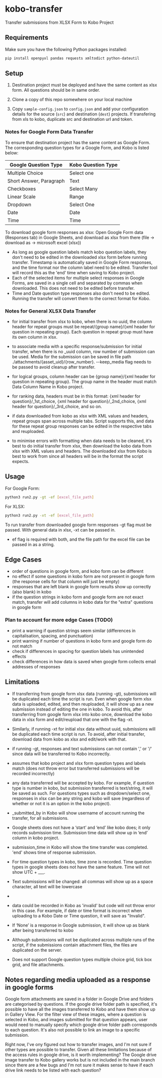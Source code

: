 # kobo-transfer

Transfer submissions from XLSX Form to Kobo Project

## Requirements

Make sure you have the following Python packages installed:

```bash
pip install openpyxl pandas requests xmltodict python-dateutil
```

## Setup

1. Destination project must be deployed and have the same content as xlsx form. All questions should be in same order. 

2. Clone a copy of this repo somewhere on your local machine

3. Copy `sample-config.json` to `config.json` and add your configuration details
   for the source (`src`) and destination (`dest`) projects. If transfering from xls to kobo, duplicate src and destination url and token.

### Notes for Google Form Data Transfer

To ensure that destination project has the same content as Google Form. The corresponding question types for a Google Form, and Kobo is listed below:

|Google Question Type | Kobo Question Type |
| -------- | -------- |
| Multiple Choice | Select one |
| Short Answer, Paragraph |Text|
| Checkboxes | Select Many|
| Linear Scale | Range |
| Dropdown | Select One|
| Date | Date |
| Time | Time |

To download google form responses as xlsx:
   Open Google Form data (Responses tab) in Google Sheets, and download as xlsx from there (file → download as → microsoft excel (xlsx))

- As long as google question labels match kobo question labels, they don't need to be edited in the downloaded xlsx form before running transfer. Timestamp is automatically saved in Google Form responses, and the time format nor the column label need to be edited. Transfer tool will record this as the 'end' time when saving to Kobo project. 
- Each of the selected items for multiple select responses in Google Forms, are saved in a single cell and separated by commas when downloaded. This does not need to be edited before transfer. 
- Time and Date question type responses also don't need to be edited. Running the transfer will convert them to the correct format for Kobo.

### Notes for General XLSX Data Transfer
- for initial transfer from xlsx to kobo, when there is no uuid, the column header for repeat groups must be repeat/{group name}/{xml header for question in repeating group}. Each question in repeat group must have its own column in xlsx.
- to associate media with a specific response/submission for initial transfer, when there is no _uuid column, row number of submission can be used. Media for the submission can be saved in file path ./attachments/{asset_uid}/{row_number}. --keep_media flag needs to be passed to avoid cleanup after transfer.
- for logical groups, column header can be {group name}/{xml header for question in repeating group}. The group name in the header must match Data Column Name in Kobo project.
- for ranking data, headers must be in this format: {xml header for question}/_1st_choice, {xml header for question}/_2nd_choice, {xml header for question}/_3rd_choice, and so on.

- if data downloaded from kobo as xlsx with XML values and headers, repeat groups span across multiple tabs. Script supports this, and data for these repeat group responses can be edited in the respective tabs and reuploaded.
- to minimise errors with formatting when data needs to be cleaned, it's best to do initial transfer from xlsx, then download the kobo data from xlsx with XML values and headers. The downloaded xlsx from Kobo is best to work from since all headers will be in the format the script expects. 

## Usage

For Google Form:
```bash
python3 run2.py -gt -ef [excel_file_path]
```
For XLSX: 
```bash
python3 run2.py -xt -ef [excel_file_path]
```

To run transfer from downloaded google form responses -gt flag must be passed.
With general data in xlsx, -xt can be passed in.
- ef flag is required with both, and the file path for the excel file can be passed in as a string. 

## Edge Cases
- order of questions in google form, and kobo form can be different
- no effect if some questions in kobo form are not present in google form (the response cells for that column will just be empty)
- responses that are left blank in google form results show up correctly (also blank) in kobo
- if the question strings in kobo form and google form are not exact match, transfer will add columns in kobo data for the "extra" questions in google form 
  
### Plan to account for more edge Cases (TODO)
- print a warning if question strings seem similar (differences in capitalisation, spacing, and punctuation)
- print warning if number of questions in kobo form and google form do not match
- check if differences in spacing for question labels has unintended effects
- check differences in how data is saved when google form collects email addresses of responses
  
## Limitations
- If transferring from google form xlsx data (running -gt), submissions will be duplicated each time the script is run. Even when google form xlsx data is uploaded, edited, and then reuploaded, it will show up as a new submission instead of editing the one in kobo. To avoid this, after transferring from google form xlsx into kobo once, download the kobo data in xlsx form and edit/reupload that one with the flag -xt.
- Similarly, if running -xt for initial xlsx data without uuid, submissions will be duplicated each time script is run. To avoid, after initial transfer, download data from kobo as xlsx and edit/work with that. 

- if running -gt, responses and text submissions can not contain ',' or '/' since data will be transferred to Kobo incorrectly.
- assumes that kobo project and xlsx form question types and labels match (does not throw error but transferred submissions will be recorded incorrectly)
- any data transferred will be accepted by kobo. For example, if question type is number in kobo, but submission transferred is text/string, it will be saved as such. For questions types such as dropdown/select one, responses in xlsx can be any string and kobo will save (regardless of whether or not it is an option in the kobo project). 
- _submitted_by in Kobo will show username of account running the transfer, for all submissions.
- Google sheets does not have a ‘start’ and ‘end’ like kobo does; it only records submission time. Submission time data will show up in ‘end’ column in kobo project.
- submission_time in Kobo will show the time transfer was completed. 'end' shows time of response submission.
- For time question types in kobo, time zone is recorded. Time question types in google sheets does not have the same feature. Time will not show UTC + ___. 
- Text submissions will be changed: all commas will show up as a space character, all text will be lowercase
- 
- data could be recorded in Kobo as 'invalid' but code will not throw error in this case. For example, if date or time format is incorrect when uploading to a Kobo Date or Time question, it will save as "Invalid". 
- If ‘None’ is a response in Google submission, it will show up as blank after being transferred to kobo
- Although submissions will not be duplicated across multiple runs of the
  script, if the submissions contain attachment files, the files are duplicated
  on the server.
- Does not support Google question types multiple choice grid, tick box grid, and file attachments.

 ## Notes regarding media uploaded as a response in google forms
Google form attachments are saved in a folder in Google Drive and folders are categorised by questions. If the google drive folder path is specified, it's possible to have all the images transferred to Kobo and have them show up in Gallery View. 
For the filter view of these images, where a question is selected in Kobo, and images submitted for that question appears, user would need to manually specify which google drive folder path corresponds to each question. It's also not possible to link an image to a specific submission. 

Right now, I've ony figured out how to transfer images, and I'm not sure if other types are possible to transfer. Given all these limitations because of the access rules in google drive, is it worth implementing? The Google drive image transfer to Kobo gallery works but is not included in the main branch since there are a few bugs and I'm not sure it makes sense to have if each drive link needs to be listed with each question? 
